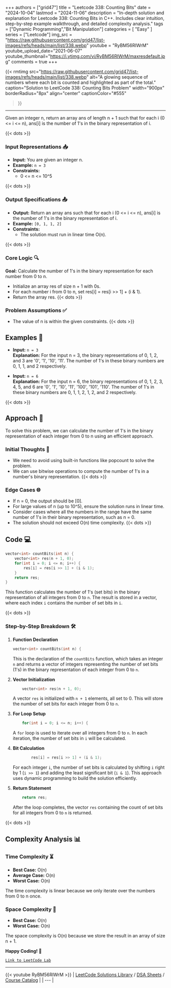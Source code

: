
+++
authors = ["grid47"]
title = "Leetcode 338: Counting Bits"
date = "2024-10-04"
lastmod = "2024-11-06"
description = "In-depth solution and explanation for Leetcode 338: Counting Bits in C++. Includes clear intuition, step-by-step example walkthrough, and detailed complexity analysis."
tags = ["Dynamic Programming","Bit Manipulation"]
categories = [
    "Easy"
]
series = ["Leetcode"]
img_src = "https://raw.githubusercontent.com/grid47/list-images/refs/heads/main/list/338.webp"
youtube = "RyBM56RIWrM"
youtube_upload_date="2021-06-07"
youtube_thumbnail="https://i.ytimg.com/vi/RyBM56RIWrM/maxresdefault.jpg"
comments = true
+++


{{< rmtimg 
    src="https://raw.githubusercontent.com/grid47/list-images/refs/heads/main/list/338.webp" 
    alt="A glowing sequence of numbers where each bit is counted and highlighted as part of the total."
    caption="Solution to LeetCode 338: Counting Bits Problem"
    width="900px"
    borderRadius="8px"
    align="center" 
    captionColor="#555"
>}}
---
Given an integer n, return an array ans of length n + 1 such that for each i (0 <= i <= n), ans[i] is the number of 1's in the binary representation of i.
<!--more-->
{{< dots >}}
### Input Representations 📥
- **Input:** You are given an integer n.
- **Example:** `n = 3`
- **Constraints:**
	- 0 <= n <= 10^5

{{< dots >}}
### Output Specifications 📤
- **Output:** Return an array ans such that for each i (0 <= i <= n), ans[i] is the number of 1's in the binary representation of i.
- **Example:** `[0, 1, 1, 2]`
- **Constraints:**
	- The solution must run in linear time O(n).

{{< dots >}}
### Core Logic 🔍
**Goal:** Calculate the number of 1's in the binary representation for each number from 0 to n.

- Initialize an array res of size n + 1 with 0s.
- For each number i from 0 to n, set res[i] = res[i >> 1] + (i & 1).
- Return the array res.
{{< dots >}}
### Problem Assumptions ✅
- The value of n is within the given constraints.
{{< dots >}}
## Examples 🧩
- **Input:** `n = 3`  \
  **Explanation:** For the input n = 3, the binary representations of 0, 1, 2, and 3 are '0', '1', '10', '11'. The number of 1's in these binary numbers are 0, 1, 1, and 2 respectively.

- **Input:** `n = 6`  \
  **Explanation:** For the input n = 6, the binary representations of 0, 1, 2, 3, 4, 5, and 6 are '0', '1', '10', '11', '100', '101', '110'. The number of 1's in these binary numbers are 0, 1, 1, 2, 1, 2, and 2 respectively.

{{< dots >}}
## Approach 🚀
To solve this problem, we can calculate the number of 1's in the binary representation of each integer from 0 to n using an efficient approach.

### Initial Thoughts 💭
- We need to avoid using built-in functions like popcount to solve the problem.
- We can use bitwise operations to compute the number of 1's in a number's binary representation.
{{< dots >}}
### Edge Cases 🌐
- If n = 0, the output should be [0].
- For large values of n (up to 10^5), ensure the solution runs in linear time.
- Consider cases where all the numbers in the range have the same number of 1's in their binary representation, such as n = 0.
- The solution should not exceed O(n) time complexity.
{{< dots >}}
## Code 💻
```cpp
vector<int> countBits(int n) {
    vector<int> res(n + 1, 0);
    for(int i = 0; i <= n; i++) {
        res[i] = res[i >> 1] + (i & 1);
    }
    return res;
}
```

This function calculates the number of 1's (set bits) in the binary representation of all integers from 0 to `n`. The result is stored in a vector, where each index `i` contains the number of set bits in `i`.

{{< dots >}}
### Step-by-Step Breakdown 🛠️
1. **Function Declaration**
	```cpp
	vector<int> countBits(int n) {
	```
	This is the declaration of the `countBits` function, which takes an integer `n` and returns a vector of integers representing the number of set bits (1's) in the binary representation of each integer from 0 to `n`.

2. **Vector Initialization**
	```cpp
	    vector<int> res(n + 1, 0);
	```
	A vector `res` is initialized with `n + 1` elements, all set to 0. This will store the number of set bits for each integer from 0 to `n`.

3. **For Loop Setup**
	```cpp
	    for(int i = 0; i <= n; i++) {
	```
	A `for` loop is used to iterate over all integers from 0 to `n`. In each iteration, the number of set bits in `i` will be calculated.

4. **Bit Calculation**
	```cpp
	        res[i] = res[i >> 1] + (i & 1);
	```
	For each integer `i`, the number of set bits is calculated by shifting `i` right by 1 (`i >> 1`) and adding the least significant bit (`i & 1`). This approach uses dynamic programming to build the solution efficiently.

5. **Return Statement**
	```cpp
	    return res;
	```
	After the loop completes, the vector `res` containing the count of set bits for all integers from 0 to `n` is returned.

{{< dots >}}
## Complexity Analysis 📊
### Time Complexity ⏳
- **Best Case:** O(n)
- **Average Case:** O(n)
- **Worst Case:** O(n)

The time complexity is linear because we only iterate over the numbers from 0 to n once.

### Space Complexity 💾
- **Best Case:** O(n)
- **Worst Case:** O(n)

The space complexity is O(n) because we store the result in an array of size n + 1.

**Happy Coding! 🎉**


[`Link to LeetCode Lab`](https://leetcode.com/problems/counting-bits/description/)

---
{{< youtube RyBM56RIWrM >}}
| [LeetCode Solutions Library](https://grid47.xyz/leetcode/) / [DSA Sheets](https://grid47.xyz/sheets/) / [Course Catalog](https://grid47.xyz/courses/) |
| --- |
